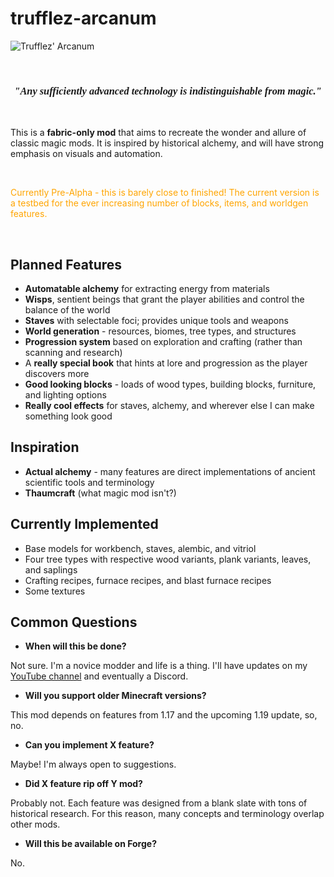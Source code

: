# trufflez-arcanum

![Trufflez' Arcanum](https://i.imgur.com/1iIHOTM.png)

<br/>

<font align="center" face="serif">

### *"Any sufficiently advanced technology is indistinguishable from magic."*

</font>

<br/>

This is a **fabric-only mod** that aims to recreate the wonder and allure of classic magic mods. It is inspired by historical alchemy, and will have strong emphasis on visuals and automation.

<br/>

<font color="orange">Currently Pre-Alpha - this is barely close to finished! The current version is a testbed for the ever increasing number of blocks, items, and worldgen features.</font>

<br/>

## Planned Features
- **Automatable alchemy** for extracting energy from materials
- **Wisps**, sentient beings that grant the player abilities and control the balance of the world
- **Staves** with selectable foci; provides unique tools and weapons
- **World generation** - resources, biomes, tree types, and structures
- **Progression system** based on exploration and crafting (rather than scanning and research)
- A **really special book** that hints at lore and progression as the player discovers more
- **Good looking blocks** - loads of wood types, building blocks, furniture, and lighting options
- **Really cool effects** for staves, alchemy, and wherever else I can make something look good

## Inspiration
- **Actual alchemy** - many features are direct implementations of ancient scientific tools and terminology
- **Thaumcraft** (what magic mod isn't?)

## Currently Implemented
- Base models for workbench, staves, alembic, and vitriol
- Four tree types with respective wood variants, plank variants, leaves, and saplings
- Crafting recipes, furnace recipes, and blast furnace recipes
- Some textures

## Common Questions
- **When will this be done?**

Not sure. I'm a novice modder and life is a thing. I'll have updates on my [YouTube channel](https://www.youtube.com/c/trufflezmc) and eventually a Discord.

- **Will you support older Minecraft versions?**

This mod depends on features from 1.17 and the upcoming 1.19 update, so, no.

- **Can you implement X feature?**

Maybe! I'm always open to suggestions.

- **Did X feature rip off Y mod?**

Probably not. Each feature was designed from a blank slate with tons of historical research. For this reason, many concepts and terminology overlap other mods.


- **Will this be available on Forge?**

No.
